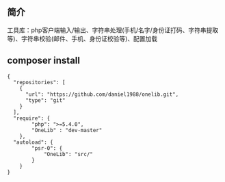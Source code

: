 ## 简介

工具库：php客户端输入/输出、字符串处理(手机/名字/身份证打码、字符串提取等)、字符串校验(邮件、手机、身份证校验等)、配置加载


## composer install

```
{
  "repositories": [
    {
      "url": "https://github.com/daniel1988/onelib.git",
      "type": "git"
    }
  ],
  "require": {
        "php": ">=5.4.0",
        "OneLib" : "dev-master"
    },
  "autoload": {
        "psr-0": {
            "OneLib": "src/"
        }
    }
}
```

